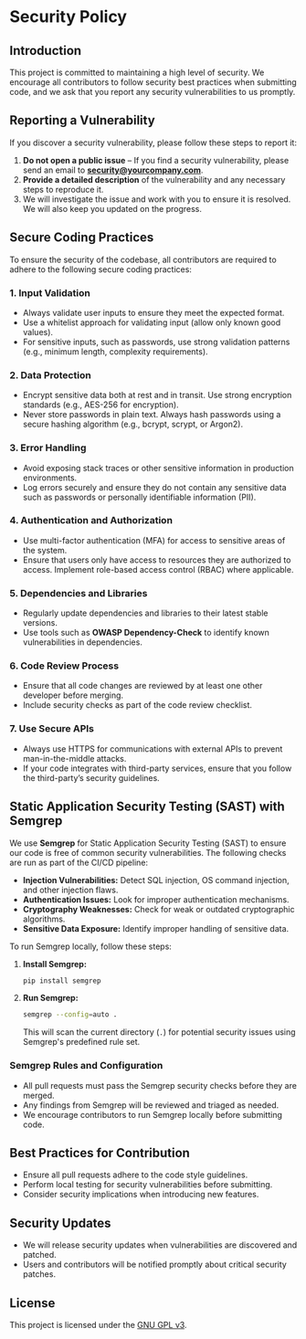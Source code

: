 
# Security Policy

## Introduction

This project is committed to maintaining a high level of security. We encourage all contributors to follow security best practices when submitting code, and we ask that you report any security vulnerabilities to us promptly. 

## Reporting a Vulnerability

If you discover a security vulnerability, please follow these steps to report it:

1. **Do not open a public issue** – If you find a security vulnerability, please send an email to **security@yourcompany.com**.
2. **Provide a detailed description** of the vulnerability and any necessary steps to reproduce it.
3. We will investigate the issue and work with you to ensure it is resolved. We will also keep you updated on the progress.

## Secure Coding Practices

To ensure the security of the codebase, all contributors are required to adhere to the following secure coding practices:

### 1. **Input Validation**
   - Always validate user inputs to ensure they meet the expected format.
   - Use a whitelist approach for validating input (allow only known good values).
   - For sensitive inputs, such as passwords, use strong validation patterns (e.g., minimum length, complexity requirements).

### 2. **Data Protection**
   - Encrypt sensitive data both at rest and in transit. Use strong encryption standards (e.g., AES-256 for encryption).
   - Never store passwords in plain text. Always hash passwords using a secure hashing algorithm (e.g., bcrypt, scrypt, or Argon2).

### 3. **Error Handling**
   - Avoid exposing stack traces or other sensitive information in production environments.
   - Log errors securely and ensure they do not contain any sensitive data such as passwords or personally identifiable information (PII).

### 4. **Authentication and Authorization**
   - Use multi-factor authentication (MFA) for access to sensitive areas of the system.
   - Ensure that users only have access to resources they are authorized to access. Implement role-based access control (RBAC) where applicable.

### 5. **Dependencies and Libraries**
   - Regularly update dependencies and libraries to their latest stable versions.
   - Use tools such as **OWASP Dependency-Check** to identify known vulnerabilities in dependencies.

### 6. **Code Review Process**
   - Ensure that all code changes are reviewed by at least one other developer before merging.
   - Include security checks as part of the code review checklist.

### 7. **Use Secure APIs**
   - Always use HTTPS for communications with external APIs to prevent man-in-the-middle attacks.
   - If your code integrates with third-party services, ensure that you follow the third-party’s security guidelines.

## Static Application Security Testing (SAST) with Semgrep

We use **Semgrep** for Static Application Security Testing (SAST) to ensure our code is free of common security vulnerabilities. The following checks are run as part of the CI/CD pipeline:

- **Injection Vulnerabilities:** Detect SQL injection, OS command injection, and other injection flaws.
- **Authentication Issues:** Look for improper authentication mechanisms.
- **Cryptography Weaknesses:** Check for weak or outdated cryptographic algorithms.
- **Sensitive Data Exposure:** Identify improper handling of sensitive data.

To run Semgrep locally, follow these steps:

1. **Install Semgrep:**

   ```bash
   pip install semgrep
   ```

2. **Run Semgrep:**

   ```bash
   semgrep --config=auto .
   ```

   This will scan the current directory (`.`) for potential security issues using Semgrep's predefined rule set.

### Semgrep Rules and Configuration

- All pull requests must pass the Semgrep security checks before they are merged.
- Any findings from Semgrep will be reviewed and triaged as needed.
- We encourage contributors to run Semgrep locally before submitting code.

## Best Practices for Contribution

- Ensure all pull requests adhere to the code style guidelines.
- Perform local testing for security vulnerabilities before submitting.
- Consider security implications when introducing new features.

## Security Updates

- We will release security updates when vulnerabilities are discovered and patched.
- Users and contributors will be notified promptly about critical security patches.
  
## License

This project is licensed under the [GNU GPL v3](LICENSE).